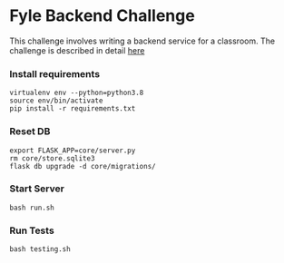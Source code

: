 # Fyle Backend Challenge

This challenge involves writing a backend service for a classroom. The challenge is described in detail [here](./Application.md)
### Install requirements
```
virtualenv env --python=python3.8
source env/bin/activate
pip install -r requirements.txt
```
### Reset DB

```
export FLASK_APP=core/server.py
rm core/store.sqlite3
flask db upgrade -d core/migrations/
```

### Start Server

```
bash run.sh
```
### Run Tests

```
bash testing.sh
```
